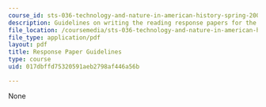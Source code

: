 ```yaml
---
course_id: sts-036-technology-and-nature-in-american-history-spring-2008
description: Guidelines on writing the reading response papers for the course.
file_location: /coursemedia/sts-036-technology-and-nature-in-american-history-spring-2008/017dbffd75320591aeb2798af446a56b_response_guide.pdf
file_type: application/pdf
layout: pdf
title: Response Paper Guidelines
type: course
uid: 017dbffd75320591aeb2798af446a56b

---
```

None
